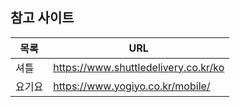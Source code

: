 ## 참고 사이트

| 목록   | URL                                  |
| ------ | ------------------------------------ |
| 셔틀   | https://www.shuttledelivery.co.kr/ko |
| 요기요 | https://www.yogiyo.co.kr/mobile/     |
